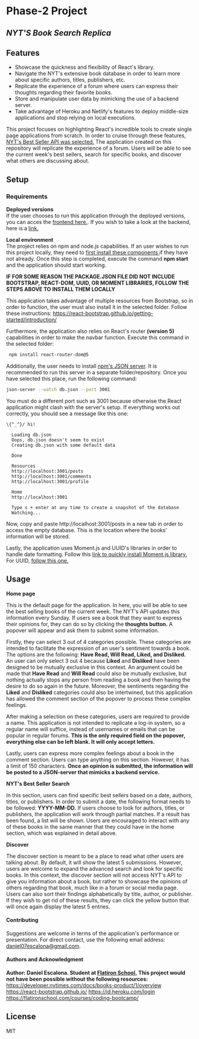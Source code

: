 # Phase-2 Project
## _NYT'S Book Search Replica_

## Features

- Showcase the quickness and flexibility of React's library. 
- Navigate the NYT's extensive book database in order to learn more about specific authors, titles, publishers, etc. 
- Replicate the experience of a forum where users can express their thoughts regarding their favorite books.
- Store and manipulate user data by mimicking the use of a backend server.
- Take advantage of Heroku and Netlify's features to deploy middle-size applications and stop relying on local executions.

This project focuses on highlighting React's incredible tools to create single page applications from scratch. In order to cruise through these features, [NYT's Best Seller API was selected.](https://developer.nytimes.com/docs/books-product/1/overview) The application created on this repository will replicate the experience of a forum. Users will be able to see the current week's best sellers, search for specific books, and discover what others are discussing about.

## Setup

### Requirements

**Deployed versions**<br/>
If the user chooses to run this application through the deployed versions, you can acces the [frontend here.](https://phase-2-project-front.herokuapp.com/). If you wish to take a look at the backend, here is a [link.](https://evening-temple-49691.herokuapp.com/books')


**Local environment**<br/>
The project relies on npm and node.js capabilities. If an user wishes to run this project locally, they need to [first install these components ](https://docs.npmjs.com/downloading-and-installing-node-js-and-npm) if they have not already. Once this step is completed, execute the command **npm start** and the application should start working.

**IF FOR SOME REASON THE PACKAGE.JSON FILE DID NOT INCLUDE BOOTSTRAP, REACT-DOM, UUID, OR MOMENT LIBRARIES, FOLLOW THE STEPS ABOVE TO INSTALL THEM LOCALLY**

This application takes advantage of multiple resources from Bootstrap, so in order to function, the user must also install it in the selected folder. Follow these instructions: https://react-bootstrap.github.io/getting-started/introduction/

Furthermore, the application also relies on React's router **(version 5)** capabilities in order to make the navbar function. Execute this command in the selected folder:
```sh
 npm install react-router-dom@5
```

Additionally, the user needs to install [npm's JSON server](https://www.npmjs.com/package/json-server). It is recommended to run this server in a separate folder/repository. Once you have selected this place, run the following command:

```sh
json-server --watch db.json --port 3001
```
You must do a different port such as 3001 because otherwise the React application might clash with the server's setup. If everything works out correctly, you should see a message like this one: 
```  
\{^_^}/ hi!

  Loading db.json
  Oops, db.json doesn't seem to exist
  Creating db.json with some default data

  Done

  Resources
  http://localhost:3001/posts
  http://localhost:3001/comments
  http://localhost:3001/profile

  Home
  http://localhost:3001

  Type s + enter at any time to create a snapshot of the database
  Watching...
  ```
  Now, copy and paste http://localhost:3001/posts in a new tab in order to access the empty database. This is the location where the books' information will be stored.
  
Lastly, the application uses Moment.js and UUID's libraries in order to handle date formatting. Follow this [link to quickly install Moment.js library.](https://momentjs.com/) For UUID, [follow this one.](https://www.npmjs.com/package/uuidv4)


## Usage

**Home page**

This is the default page for the application. In here, you will be able to see the best selling books of the current week. The NYT's API updates this information every Sunday. If users see a book that they want to express their opinions for, they can do so by clicking the **thoughts button.** A popover will appear and ask them to submit some information. 

Firstly, they can select 3 out of 4 categories possible. These categories are intended to facilitate the expression of an user's sentiment towards a book. The options are the following: **Have Read, Will Read, Liked, and Disliked.** An user can only select 3 out 4 because **Liked** and **Disliked** have been designed to be mutually exclusive in this context. An argument could be made that **Have Read** and **Will Read** could also be mutually exclusive, but nothing actually stops any person from reading a book and then having the desire to do so again in the future. Moreover, the sentiments regarding the **Liked** and **Disliked** categories could also be intertwined, but this application has allowed the comment section of the popover to process these complex feelings. 

After making a selection on these categories, users are required to provide a name. This application is not intended to replicate a log-in system, so a regular name will suffice, instead of usernames or emails that can be popular in regular forums. **This is the only required field on the popover, everything else can be left blank. It will only accept letters.**

Lastly, users can express more complex feelings about a book in the comment section. Users can type anything on this section. However, it has a limit of 150 characters. **Once an opinion is submitted, the information will be posted to a JSON-server that mimicks a backend service.**

**NYT's Best Seller Search**

In this section, users can find specific best sellers based on a date, authors, titles, or publishers. In order to submit a date, the following format needs to be followed: **YYYY-MM-DD.** If users choose to look for authors, titles, or publishers, the application will work through partial matches. If a result has been found, a list will be shown. Users are encouraged to interact with any of these books in the same manner that they could have in the home section, which was explained in detail above.

**Discover**

The discover section is meant to be a place to read what other users are talking about. By default, it will show the latest 5 submissions. However, users are welcome to expand the advanced search and look for specific books. In this context, the discover section will not access NYT's API to give you information about a book, but rather to showcase the opinions of others regarding that book, much like in a forum or social media page. Users can also sort their findings alphabetically by title, author, or publisher. If they wish to get rid of these results, they can click the yellow button that will once again display the latest 5 entries.

#### Contributing
Suggestions are welcome in terms of the application's performance or presentation. For direct contact, use the following email address: daniel07escalona@gmail.com. 

#### Authors and Acknowledgment
**Author: Daniel Escalona. Student at [Flatiron School.](https://flatironschool.com/welcome-to-flatiron-school/?utm_source=Google&utm_medium=ppc&utm_campaign=12728169833&utm_content=127574232664&utm_term=flatiron&uqaid=513799628630&CjwKCAiA4KaRBhBdEiwAZi1zzgCEBEdI6285I6gmLUyI5Pw_8YNLXh1P1oRIGf8t0fXozErvGMW5FRoCG1MQAvD_BwE&gclid=CjwKCAiA4KaRBhBdEiwAZi1zzgCEBEdI6285I6gmLUyI5Pw_8YNLXh1P1oRIGf8t0fXozErvGMW5FRoCG1MQAvD_BwE)**
**This project would not have been possible without the following resources:**
https://developer.nytimes.com/docs/books-product/1/overview
https://react-bootstrap.github.io/
https://id.heroku.com/login
https://flatironschool.com/courses/coding-bootcamp/

## License

MIT